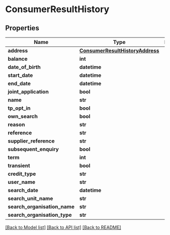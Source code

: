 # ConsumerResultHistory

## Properties
Name | Type | Description | Notes
------------ | ------------- | ------------- | -------------
**address** | [**ConsumerResultHistoryAddress**](ConsumerResultHistoryAddress.md) |  | [optional] 
**balance** | **int** |  | [optional] 
**date_of_birth** | **datetime** |  | [optional] 
**start_date** | **datetime** |  | [optional] 
**end_date** | **datetime** |  | [optional] 
**joint_application** | **bool** |  | [optional] 
**name** | **str** |  | [optional] 
**tp_opt_in** | **bool** |  | [optional] 
**own_search** | **bool** |  | [optional] 
**reason** | **str** |  | [optional] 
**reference** | **str** |  | [optional] 
**supplier_reference** | **str** |  | [optional] 
**subsequent_enquiry** | **bool** |  | [optional] 
**term** | **int** |  | [optional] 
**transient** | **bool** |  | [optional] 
**credit_type** | **str** |  | [optional] 
**user_name** | **str** |  | [optional] 
**search_date** | **datetime** |  | [optional] 
**search_unit_name** | **str** |  | [optional] 
**search_organisation_name** | **str** |  | [optional] 
**search_organisation_type** | **str** |  | [optional] 

[[Back to Model list]](../README.md#documentation-for-models) [[Back to API list]](../README.md#documentation-for-api-endpoints) [[Back to README]](../README.md)

